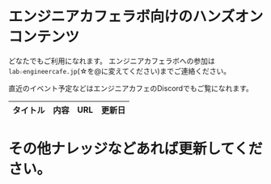 # エンジニアカフェラボ向けのハンズオンコンテンツ

どなたでもご利用になれます。
エンジニアカフェラボへの参加は`lab☆engineercafe.jp`(☆を@に変えてください)までご連絡ください。

直近のイベント予定などはエンジニアカフェのDiscordでもご覧になれます。




|タイトル|内容|URL|更新日|
| --- | --- | --- | --- |




# その他ナレッジなどあれば更新してください。

